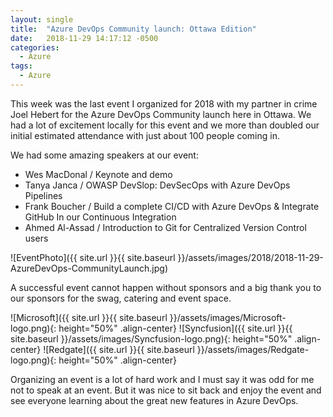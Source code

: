 ```yaml
---
layout: single
title:  "Azure DevOps Community launch: Ottawa Edition"
date:   2018-11-29 14:17:12 -0500
categories:
  - Azure
tags:
  - Azure
---
```


This week was the last event I organized for 2018 with my partner in crime Joel Hebert for the Azure DevOps Community launch here in Ottawa. We had a lot of excitement locally for this event and we more than doubled our initial estimated attendance with just about 100 people coming in.

We had some amazing speakers at our event:
- Wes MacDonal / Keynote and demo
- Tanya Janca / OWASP DevSlop: DevSecOps with Azure DevOps Pipelines
- Frank Boucher / Build a complete CI/CD with Azure DevOps & Integrate GitHub In our Continuous Integration
- Ahmed Al-Assad / Introduction to Git for Centralized Version Control users

![EventPhoto]({{ site.url }}{{ site.baseurl }}/assets/images/2018/2018-11-29-AzureDevOps-CommunityLaunch.jpg)

A successful event cannot happen without sponsors and a big thank you to our sponsors for the swag, catering and event space.

![Microsoft]({{ site.url }}{{ site.baseurl }}/assets/images/Microsoft-logo.png){: height="50%" .align-center}
![Syncfusion]({{ site.url }}{{ site.baseurl }}/assets/images/Syncfusion-logo.png){: height="50%" .align-center}
![Redgate]({{ site.url }}{{ site.baseurl }}/assets/images/Redgate-logo.png){: height="50%" .align-center}

Organizing an event is a lot of hard work and I must say it was odd for me not to speak at an event. But it was nice to sit back and enjoy the event and see everyone learning about the great new features in Azure DevOps.